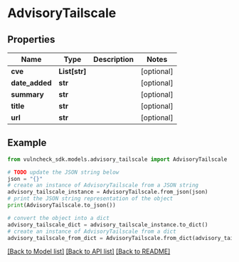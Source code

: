 # AdvisoryTailscale


## Properties

Name | Type | Description | Notes
------------ | ------------- | ------------- | -------------
**cve** | **List[str]** |  | [optional] 
**date_added** | **str** |  | [optional] 
**summary** | **str** |  | [optional] 
**title** | **str** |  | [optional] 
**url** | **str** |  | [optional] 

## Example

```python
from vulncheck_sdk.models.advisory_tailscale import AdvisoryTailscale

# TODO update the JSON string below
json = "{}"
# create an instance of AdvisoryTailscale from a JSON string
advisory_tailscale_instance = AdvisoryTailscale.from_json(json)
# print the JSON string representation of the object
print(AdvisoryTailscale.to_json())

# convert the object into a dict
advisory_tailscale_dict = advisory_tailscale_instance.to_dict()
# create an instance of AdvisoryTailscale from a dict
advisory_tailscale_from_dict = AdvisoryTailscale.from_dict(advisory_tailscale_dict)
```
[[Back to Model list]](../README.md#documentation-for-models) [[Back to API list]](../README.md#documentation-for-api-endpoints) [[Back to README]](../README.md)


